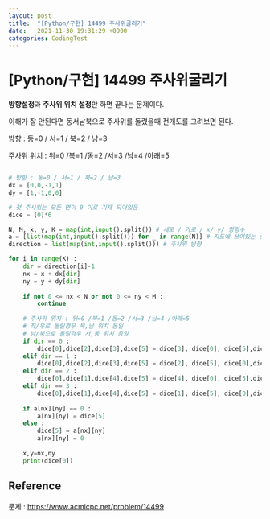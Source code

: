 ```yaml
---
layout: post
title:  "[Python/구현] 14499 주사위굴리기"
date:   2021-11-30 19:31:29 +0900
categories: CodingTest
---
```


# [Python/구현] 14499 주사위굴리기



**방향설정**과 **주사위 위치 설정**만 하면 끝나는 문제이다. 

이해가 잘 안된다면 동서남북으로 주사위를 돌렸을때 전개도를 그려보면 된다.



방향 : 동=0 / 서=1 / 북=2 / 남=3

주사위 위치 : 위=0 /북=1 /동=2 /서=3 /남=4 /아래=5



```python

# 방향 : 동=0 / 서=1 / 북=2 / 남=3
dx = [0,0,-1,1]
dy = [1,-1,0,0]

# 첫 주사위는 모든 면이 0 이로 기재 되어있음
dice = [0]*6

N, M, x, y, K = map(int,input().split()) # 세로 / 가로 / x/ y/ 명령수
a = [list(map(int,input().split())) for _ in range(N)] # 지도에 쓰여있는 숫자
direction = list(map(int,input().split())) # 주사위 방향

for i in range(K) :
    dir = direction[i]-1
    nx = x + dx[dir]    
    ny = y + dy[dir]    
    
    if not 0 <= nx < N or not 0 <= ny < M :
        continue
    
	# 주사위 위치 : 위=0 /북=1 /동=2 /서=3 /남=4 /아래=5
    # 좌/우로 돌릴경우 북,남 위치 동일
    # 남/북으로 돌릴경우 서,동 위치 동일
    if dir == 0 :
        dice[0],dice[2],dice[3],dice[5] = dice[3], dice[0], dice[5],dice[2]
    elif dir == 1 :
        dice[0],dice[2],dice[3],dice[5] = dice[2], dice[5], dice[0],dice[3]
    elif dir == 2 :
        dice[0],dice[1],dice[4],dice[5] = dice[4], dice[0], dice[5],dice[1]
    elif dir == 3 :
        dice[0],dice[1],dice[4],dice[5] = dice[1], dice[5], dice[0],dice[4]
    
    if a[nx][ny] == 0 :
        a[nx][ny] = dice[5]
    else :
        dice[5] = a[nx][ny]
        a[nx][ny] = 0
    
    x,y=nx,ny
    print(dice[0])
```



## Reference

문제 : https://www.acmicpc.net/problem/14499

